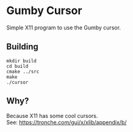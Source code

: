 # Gumby Cursor

Simple X11 program to use the Gumby cursor.

## Building

```
mkdir build
cd build
cmake ../src
make
./cursor
```

## Why?
Because X11 has some cool cursors.  
See: https://tronche.com/gui/x/xlib/appendix/b/

